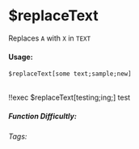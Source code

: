 # $replaceText
Replaces `A` with `X` in `TEXT`

#### Usage: 
`$replaceText[some text;sample;new]`

<br/>
<discord-messages>
	<discord-message :bot="false" role-color="#ffcc9a" author="Member">
		!!exec $replaceText[testing;ing;]
	</discord-message>
	<discord-message :bot="true" role-color="#0099ff" author="Custom Command" avatar="https://media.discordapp.net/avatars/725721249652670555/781224f90c3b841ba5b40678e032f74a.webp">
        test
	</discord-message>
</discord-messages>


##### Function Difficultly: <Badge type="tip" text="Easy" vertical="middle" /> 
###### Tags: <Badge type="tip" text="Replace Text" vertical="middle" /> <Badge type="tip" text="Replace" vertical="middle" />